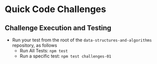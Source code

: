 # Quick Code Challenges

## Challenge Execution and Testing

- Run your test from the root of the `data-structures-and-algorithms` repository, as follows
  - Run All Tests: `npm test`
  - Run a specific test: `npm test challenges-01`
